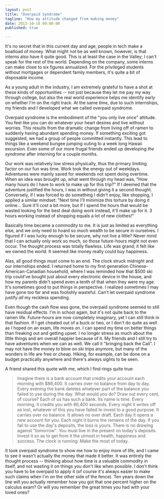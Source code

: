 ```yaml
---
layout: post
title: "Overpaid Syndrome"
tagline: "How my attitude changed from making money"
date: 2013-10-18 00:00:00
published: true

---
```


It's no secret that in this current day and age, people in tech make a boatload 
of money. What might not be as well known, however, is that interns also have it 
quite good. This is at least the case in the Valley; I can't speak for the rest 
of the world. Depending on the company, some interns can make close to six 
figures annualized. For the privileged students without mortgages or dependent 
family members, it's quite a bit of disposable income.

As a young adult in the industry, I am extremely grateful to have a shot at 
these kinds of opportunities -- not just because they let me pay my way through 
college, but also the real world experience helps me identify early on whether 
I'm on the right track. At the same time, due to such internships, my friends 
and I developed what we called overpaid syndrome.

Overpaid syndrome is the embodiment of the "you only live once" attitude. You 
feel like you can do whatever your heart desires and live without worries. This 
results from the dramatic change from living off of ramen to suddenly having 
abundant spending money. If something exciting got suggested, we had a group of 
people committed instantly. This lead to things like a weekend bungee jumping 
outing to a week long Hawaii excursion. Even some of our more frugal friends 
ended up developing _the syndrome_ after interning for a couple months.

Our work was relatively low stress physically, thus the primary limiting factor 
on our fun was time. Work took the energy out of weekdays. Adventures were 
mainly saved for weekends not spent doing overtime. When an idea was brought up, 
what went through my head was, "How many hours do I have to work to make up for 
this trip?" If I deemed that the adventure justified the hours, I was in without 
giving it a second thought. Conversely, if I was forced to do something I didn't 
enjoy, like shopping, I applied a similar mindset: "Next time I'll minimize this 
torture by doing it online... Sure it'll cost a bit more, but if I spend the 
hours that would be wasted looking for the best deal doing work instead, it'll 
make up for it. 3 hours working instead of shopping equals a lot of new 
clothes!"

Basically time became a commodity to me. It is just as limited as everything 
else, and we only need to hoard so much wealth to be secure in ourselves. I 
  figured if I was lucky enough to be secure, why not live a little?  Never mind 
  that I can actually only work so much, so those future-hours might not even 
  occur. The thought process was totally flawless. Life was grand; it felt like 
  we owned the world. It seemed like money really could buy happiness.

Alas, all good things must come to an end. The clock struck midnight and our 
internships ended. I returned home to my first generation 
Chinese-American-Canadian household, where I was reminded how that $500 ski trip 
could've bought just about every electronic device in the house, and how my 
parents didn't spend even a tenth of that when they were my age. It's sometimes 
good to put things in perspective. I realized sometimes I may have gone too far 
and was foolishly wasteful. Can't let overpaid syndrome justify _all_ my 
reckless spending.

Even though the cash flow was gone, the overpaid syndrome seemed to still have 
residual effects. I'm in school again, but it's not quite back to the ramen 
life. Future-hours are now completely imaginary, yet I can still think in that 
fashion. If I get cheated out of a buck or two, or I don't do quite as well as I 
hoped on an exam, life moves on. I can spend my time on better things than 
freaking out and getting upset. I no longer stress as much about the little 
things and am overall happier because of it. My friends and I still try to have 
adventures when we can as well. We call it "bringing back the Cali". I may not 
have the money to blow on ski trips anymore, but many of the wonders in life are 
free or cheap. Hiking, for example, can be done on a budget practically anywhere 
and there's always sights to be seen.

A friend shared this quote with me, which I find rings quite true:

> Imagine there is a bank account that credits your account each morning with $86,400. It carries over no balance from day to day. Every evening the bank deletes whatever part of the balance you failed to use during the day. What would you do? Draw out every cent, of course? Each of us has such a bank. Its name is time. Every morning, it credits you with 86,400 seconds. Every night it writes off as lost, whatever of this you have failed to invest to a good purpose. It carries over no balance. It allows no over draft. Each day it opens a new account for you. Each night it burns the remains of the day. If you fail to use the day's deposits, the loss is yours. There is no drawing against "tomorrow". You must live in the present on today's deposits. Invest it so as to get from it the utmost in health, happiness and success. The clock is running. Make the most of today.

It took overpaid syndrome to show me how to enjoy more of life, and I came to 
see it wasn't actually the money that made it better. It was entirely the 
thought process -- thinking about how time is a valuable commodity in itself, 
and not wasting it on things you don't like when possible. I don't think you 
have to be overpaid to apply it (of course it's always easier to make such 
claims when I'm on the other side of the fence). Ten years down the line will 
you actually remember how you got that one percent higher on the calculus exam? 
Or will you remember the great times you had with your loved ones?
